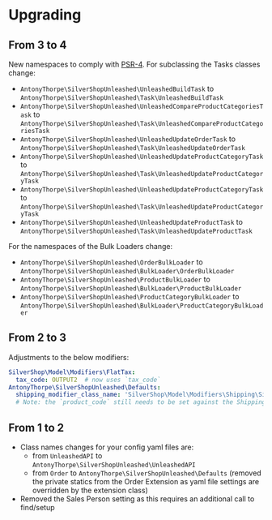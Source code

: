 # Upgrading

## From 3 to 4
New namespaces to comply with [PSR-4](https://www.php-fig.org/psr/psr-4/).  For subclassing the Tasks classes change:
* `AntonyThorpe\SilverShopUnleashed\UnleashedBuildTask` to `AntonyThorpe\SilverShopUnleashed\Task\UnleashedBuildTask`
* `AntonyThorpe\SilverShopUnleashed\UnleashedCompareProductCategoriesTask` to `AntonyThorpe\SilverShopUnleashed\Task\UnleashedCompareProductCategoriesTask`
* `AntonyThorpe\SilverShopUnleashed\UnleashedUpdateOrderTask` to `AntonyThorpe\SilverShopUnleashed\Task\UnleashedUpdateOrderTask`
* `AntonyThorpe\SilverShopUnleashed\UnleashedUpdateProductCategoryTask` to `AntonyThorpe\SilverShopUnleashed\Task\UnleashedUpdateProductCategoryTask`
* `AntonyThorpe\SilverShopUnleashed\UnleashedUpdateProductCategoryTask` to `AntonyThorpe\SilverShopUnleashed\Task\UnleashedUpdateProductCategoryTask`
* `AntonyThorpe\SilverShopUnleashed\UnleashedUpdateProductTask` to `AntonyThorpe\SilverShopUnleashed\Task\UnleashedUpdateProductTask`

For the namespaces of the Bulk Loaders change:
* `AntonyThorpe\SilverShopUnleashed\OrderBulkLoader` to `AntonyThorpe\SilverShopUnleashed\BulkLoader\OrderBulkLoader`
* `AntonyThorpe\SilverShopUnleashed\ProductBulkLoader` to `AntonyThorpe\SilverShopUnleashed\BulkLoader\ProductBulkLoader`
* `AntonyThorpe\SilverShopUnleashed\ProductCategoryBulkLoader` to `AntonyThorpe\SilverShopUnleashed\BulkLoader\ProductCategoryBulkLoader`

## From 2 to 3
Adjustments to the below modifiers:
```yaml
SilverShop\Model\Modifiers\FlatTax:
  tax_code: OUTPUT2  # now uses `tax_code`
AntonyThorpe\SilverShopUnleashed\Defaults:
  shipping_modifier_class_name: 'SilverShop\Model\Modifiers\Shipping\Simple'
  # Note: the `product_code` still needs to be set against the Shipping Modifier
```
## From 1 to 2
* Class names changes for your config yaml files are:
  * from `UnleashedAPI` to  `AntonyThorpe\SilverShopUnleashed\UnleashedAPI`
  * from `Order` to `AntonyThorpe\SilverShopUnleashed\Defaults` (removed the private statics from the Order Extension as yaml file settings are overridden by the extension class)
* Removed the Sales Person setting as this requires an additional call to find/setup
